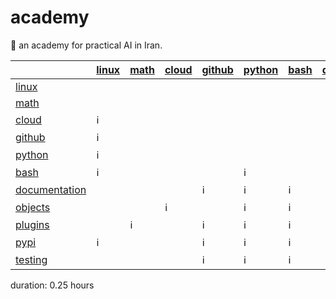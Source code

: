 # academy

📐 an academy for practical AI in Iran.

| | [linux](./linux.md) | [math](./math.md) | [cloud](./cloud.md) | [github](./github.md) | [python](./python.md) | [bash](./bash.md) | [documentation](./documentation.md) | [objects](./objects.md) | [plugins](./plugins.md) | [pypi](./pypi.md) | [testing](./testing.md) |
|-|-|-|-|-|-|-|-|-|-|-|-|
| [linux](./linux.md) |  |  |  |  |  |  |  |  |  |  |  |
| [math](./math.md) |  |  |  |  |  |  |  |  |  |  |  |
| [cloud](./cloud.md) | ℹ️ |  |  |  |  |  |  |  |  |  |  |
| [github](./github.md) | ℹ️ |  |  |  |  |  |  |  |  |  |  |
| [python](./python.md) | ℹ️ |  |  |  |  |  |  |  |  |  |  |
| [bash](./bash.md) | ℹ️ |  |  |  | ℹ️ |  |  |  |  |  |  |
| [documentation](./documentation.md) |  |  |  | ℹ️ | ℹ️ | ℹ️ |  |  |  |  |  |
| [objects](./objects.md) |  |  | ℹ️ |  | ℹ️ | ℹ️ |  |  |  |  |  |
| [plugins](./plugins.md) |  | ℹ️ |  | ℹ️ | ℹ️ | ℹ️ |  |  |  |  |  |
| [pypi](./pypi.md) | ℹ️ |  |  | ℹ️ | ℹ️ | ℹ️ |  |  |  |  |  |
| [testing](./testing.md) |  |  |  | ℹ️ | ℹ️ | ℹ️ |  |  |  |  |  |

duration: 0.25 hours
